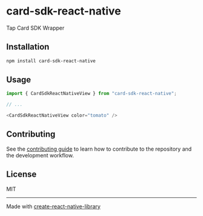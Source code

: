 # card-sdk-react-native

Tap Card SDK Wrapper

## Installation

```sh
npm install card-sdk-react-native
```

## Usage

```js
import { CardSdkReactNativeView } from "card-sdk-react-native";

// ...

<CardSdkReactNativeView color="tomato" />
```

## Contributing

See the [contributing guide](CONTRIBUTING.md) to learn how to contribute to the repository and the development workflow.

## License

MIT

---

Made with [create-react-native-library](https://github.com/callstack/react-native-builder-bob)
